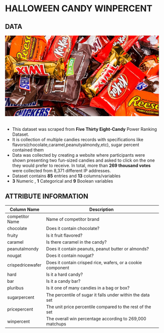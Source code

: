 # HALLOWEEN CANDY WINPERCENT
## DATA
![image1.png](images/halloweencandies.png)<br><br>
- This dataset was scraped from __Five Thirty Eight-Candy__ Power Ranking Dataset.
- It is collection  of multiple candies records with specifications like flavors(chocolate,caramel,peanutyalmondy,etc), sugar percent   contained them
- Data was collected by creating a website where participants were shown presenting two fun-sized candies and asked to click on the one they would prefer to receive. In total, more than __269 thousand votes__ were collected from 8,371 different IP addresses.
- Dataset contains __85__ entries and __13__ columns/variables
- __3__ Numeric , __1__ Categorical and __9__ Boolean variables<br>
## ATTRIBUTE INFORMATION
| Column Name   			| Description                                              		  |
| ------------- 			| --------------------------------------------------------------|                                            		
| competitor Name     | Name of competitor brand                                   	  | 
| chocolate        		| Does it contain chocolate?                     				        |  
| fruity          		| Is it fruit flavored?                                         | 
| caramel       			| Is there caramel in the candy?      							            |                                            
| peanutalmondy       | Does it contain peanuts, peanut butter or almonds?            |   
| nougat       				| Does it contain nougat?                                      	|
| crispedricewafer 		| Does it contain crisped rice, wafers, or a cookie component   |
| hard          			| Is it a hard candy?                                  			    |
| bar          				| Is it a candy bar?                                            |
| pluribus    				| Is it one of many candies in a bag or box?                    |
| sugarpercent				| The percentile of sugar it falls under within the data set  	|
| pricepercent 				| The unit price percentile compared to the rest of the set 	  |
| winpercent				  | The overall win percentage according to 269,000 matchups		  |
<br>
